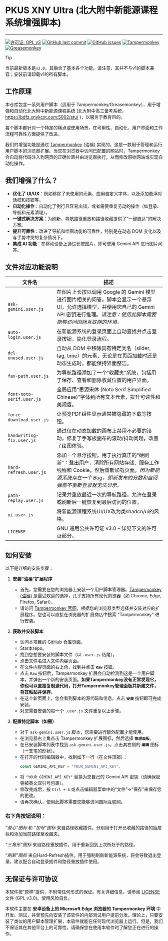 # PKUS XNY Ultra (北大附中新能源课程系统增强脚本)

---

[![许可证: GPL v3](https://img.shields.io/badge/License-GPLv3-blue.svg)](https://www.gnu.org/licenses/gpl-3.0)
[![GitHub last commit](https://img.shields.io/github/last-commit/c-jeremy/pkus-xny-ultra)](https://github.com/c-jeremy/pkus-xny-ultra/commits/main)
[![GitHub issues](https://img.shields.io/github/issues/c-jeremy/pkus-xny-ultra)](https://github.com/c-jeremy/pkus-xny-ultra/issues)
[![Tampermonkey](https://img.shields.io/badge/Tampermonkey-compatible-green)](https://www.tampermonkey.net/)
[![Greasemonkey](https://img.shields.io/badge/Greasemonkey-compatible-green)](https://www.greasespot.net/)

> [!TIP]
> 当前最新版本是`v2.0`，其融合了基本各个功能。请注意，其并不与v1的脚本兼容；安装前请卸载v1的所有脚本。

## 工作原理
本仓库包含一系列用户脚本（适用于 Tampermonkey/Greasemonkey），用于增强和自动化北大附中新能源课程系统 (北大附中高三备考系统，https://bdfz.xnykcxt.com:5002/stu/ )，以服务于教育目的。

每个脚本都针对一个特定的痛点或使用场景，在可用性、自动化、用户界面和工作流程可靠性方面提供了改进。

我们的增强功能是通过 [Tampermonkey](http://tampermonkey.net) (油猴) 实现的。这是一款用于管理和运行用户脚本的浏览器扩展。当您在浏览器中访问已配置的网站时，Tampermonkey 会自动将代码注入到网页的正确位置并由浏览器执行，从而修改原始网站或实现自动化操作。

## 我们增强了什么？
- **优化了 UI/UX**：例如移除了未使用的元素、应用自定义字体，以及添加悬浮对话框和按钮等。
- **自动化操作**：自动化了例行且容易出错，或者需要重复劳动的操作（如登录、导航和元素清理）。
- **一键式解决方案**：为刷新、导航路径重放和路径收藏提供了“一键直达”的解决方案。
- **提升可靠性**：改进了导航和绘图功能的可靠性，特别是在动态 DOM 变化以及与手势冲突的复杂情况下。
- **集成 AI 功能**：在移动设备上通过长按图片，即可使用 Gemini API 进行图片问答。

## 文件对应功能说明

| 文件名 | 描述 |
|-----------|-------------|
| `ask-gemini.user.js` | 在图片上长按以调用 Google 的 Gemini 模型进行图片相关的问答。脚本会显示一个悬浮 UI，允许选择模型，并使用您自己的 Gemini API 密钥进行推理。*请注意：使用此脚本需要能够访问国际互联网的环境。* |
| `auto-login.user.js` | 在新能源系统的登录页面上自动查找并点击登录按钮，简化登录流程。 |
| `del-unused.user.js` | 自动从 DOM 中移除具有特定类名（silder, tag, time）的元素，无论是在页面加载时还是动态生成时，都能保持界面整洁。 |
| `fav-path.user.js` | 为导航路径添加了一个“收藏夹”系统，包括用于保存、查看和删除收藏位置的用户界面。 |
| `font-noto-serif.user.js` | 全局应用“思源宋体 (Noto Serif Simplified Chinese)”字体到所有文本元素，提升可读性和美观度。 |
| `force-download.user.js` | 让预览PDF组件显示通常被隐藏的下载等按钮。 |
| `handwriting-fix.user.js` | 通过仅在动态加载的画布上禁用不必要的滚动，修复了手写板画布的滚动/抖动问题，改善了绘图体验。 |
| `hard-refresh.user.js` | 添加一个悬浮按钮，用于执行真正的“硬刷新”：登出用户，清除所有网站存储、服务工作线程和 Cookie，然后重新加载页面。*因为新能源系统存在一个 Bug，即新发布的分数和自阅弹窗不重新登录就无法显示。* |
| `path-replay.user.js` | 记录并重放最近一次的导航路径，允许在登录或刷新后一键恢复到最后访问的位置。 |
| `ui.user.js` | 将新能源课程系统UI/UX改为类shadcn/ui的风格。 |
| `LICENSE` | GNU 通用公共许可证 v3.0 – 详见下文的许可证部分。 |

## 如何安装
以下是详细的安装步骤：

1.  **安装“油猴”扩展程序**
    *   首先，您需要在您的浏览器上安装一个用户脚本管理器。[Tampermonkey (油猴)](https://www.tampermonkey.net/) 是最受欢迎的选择，几乎支持所有现代浏览器（如 Chrome, Edge, Firefox, Safari）。
    *   请访问 [Tampermonkey 官网](https://www.tampermonkey.net/)，根据您的浏览器类型选择并安装对应的扩展程序。您也可以直接在浏览器的扩展商店中搜索 "Tampermonkey" 进行安装。

2.  **获取并安装脚本**
    *   访问本项目的 GitHub 仓库页面。
    *   Star本repo。
    *   找到您想要安装的脚本文件（以 `.user.js` 结尾）。
    *   点击文件名进入文件内容页面。
    *   在文件内容页面的右上角，找到并点击 **`Raw`** 按钮。
    *   点击 `Raw` 按钮后，Tampermonkey 扩展会自动检测到这是一个用户脚本，并弹出一个新的安装页面。**如果Tampermonkey没有正常发现它，你也可以直接复制源代码，打开Tampermonkey管理面板并新建文件，将其粘贴并保存**。
    *   在这个新页面上，您会看到脚本的源代码和信息。点击 **`安装`** 按钮即可完成安装。
    *   对您需要安装的每一个 `.user.js` 文件重复以上步骤。

3.  **配置特定脚本（如需）**
    *   对于 `ask-gemini.user.js` 脚本，您需要进行额外配置才能使用。
    *   在浏览器右上角点击 Tampermonkey 扩展图标，然后选择 **`管理面板`**。
    *   在已安装脚本列表中找到 `ask-gemini.user.js`，点击其右侧的 **`编辑`** 图标（一支笔的形状）。
    *   在打开的代码编辑器中，找到如下一行（在文件顶部）：
        ```javascript
        const GEMINI_API_KEY = "YOUR_GEMINI_API_KEY";
        ```
    *   将 `"YOUR_GEMINI_API_KEY"` 替换为您自己的 Gemini API 密钥（请确保密钥被英文双引号包裹）。
    *   修改完成后，按 `Ctrl + S` 或点击编辑器菜单中的“文件”->“保存”来保存您的更改。
    *   请再次确认，使用此脚本需要您能够访问国际互联网。
  

### 右下角按钮说明：

*“爱心”图标* 和 *“加号”图标* 来自路径收藏插件。分别用于打开已收藏的路径的抽屉栏和添加当前路径至收藏夹。

*“三角形”图标* 来自路径重放插件，用于重新回到上次所处于的路径。

*“刷新”图标* 来自Hard-Refresh插件。用于强制刷新新能源系统，将会导致退出登录。建议配合自动登录插件和路径重放插件使用。

## 无保证与许可协议
本软件按“原样”提供，不附带任何形式的保证。有关详细信息，请参阅 [LICENSE](LICENSE) 文件 (GPL v3.0)。使用风险自负。

本软件主要在 **安卓设备上的 Microsoft Edge 浏览器的 Tampermonkey 环境** 中开发、测试，并曾预先向安装了该软件的内部测试用户提前分发。理论上，只要安装了类似的用户脚本管理扩展，本软件就能在任何现代浏览器上运行。但是，我们不保证其在其他平台上的可靠性，请确保您在使用本软件时了解您正在进行的操作。
